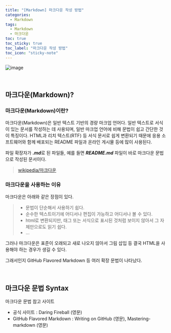 ```yaml
---
title: "[Markdown] 마크다운 작성 방법"
categories:
  - Markdown
tags:
  - Markdown
  - 마크다운
toc: true
toc_sticky: true
toc_label: "마크다운 작성 방법"
toc_icon: "sticky-note"
---
```


![image](https://github.com/leechanwoo-kor/leechanwoo-kor.github.io/assets/55765292/2e52a768-7d01-4ceb-bde6-a8c44edcfa17)


<br>

## 마크다운(Markdown)?

### 마크다운(Markdown)이란?

마크다운(Markdown)은 일반 텍스트 기반의 경량 마크업 언어다. 일반 텍스트로 서식이 있는 문서를 작성하는 데 사용되며, 일반 마크업 언어에 비해 문법이 쉽고 간단한 것이 특징이다. HTML과 리치 텍스트(RTF) 등 서식 문서로 쉽게 변환되기 때문에 응용 소프트웨어와 함께 배포되는 README 파일과 온라인 게시물 등에 많이 사용된다.

파일 확장자가 ***.md***로 된 파일들, 예를 들면 ***README.md*** 파일이 바로 마크다운 문법으로 작성된 문서이다.

> [wikipedia/마크다운](https://ko.wikipedia.org/wiki/%EB%A7%88%ED%81%AC%EB%8B%A4%EC%9A%B4)

### 마크다운을 사용하는 이유

마크다운은 아래와 같은 장점이 있다.

> - 문법이 단순해서 사용하기 쉽다.
> - 순수한 텍스트이기에 어디서나 편집이 가능하고 어디서나 볼 수 있다.
> - html로 변환되지만, 태그 또는 서식으로 표시된 것처럼 보이지 않아서 그 자체만으로도 읽기 쉽다.
> - $\dots$

그러나 마크다운은 표준이 오래되고 새로 나오지 않아서 그림 삽입 등 결국 HTML을 사용해야 하는 경우가 생길 수 있다.

그래서인지 GitHub Flavored Markdown 등 여러 확장 문법이 나타났다.

<br>

## 마크다운 문법 Syntax

마크다운 문법 참고 사이트

- 공식 사이트 : Daring Fireball (영문)
- GitHub Flavored Markdown : Writing on GitHub (영문), Mastering-markdown (영문)

<br>
